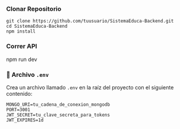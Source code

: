 ### Clonar Repositorio
```
git clone https://github.com/tuusuario/SistemaEduca-Backend.git
cd SistemaEduca-Backend
npm install
```

### Correr API
npm run dev

### 📁 Archivo `.env`

Crea un archivo llamado `.env` en la raíz del proyecto con el siguiente contenido:

```env
MONGO_URI=tu_cadena_de_conexion_mongodb
PORT=3001
JWT_SECRET=tu_clave_secreta_para_tokens
JWT_EXPIRES=1d
